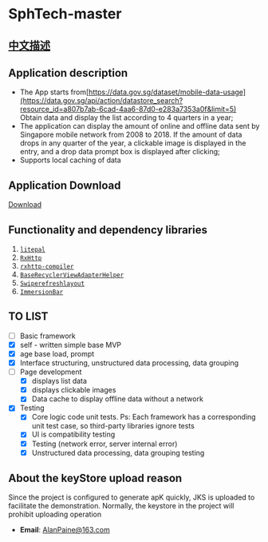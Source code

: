 # SphTech-master
## [中文描述](https://github.com/fcfrt/SphTech-master/blob/master/READMEZH.md "Editor.md")
## Application description

- The App starts from[https://data.gov.sg/dataset/mobile-data-usage](https://data.gov.sg/api/action/datastore_search?resource_id=a807b7ab-6cad-4aa6-87d0-e283a7353a0f&limit=5) Obtain data and display the list according to 4 quarters in a year;
- The application can display the amount of online and offline data sent by Singapore mobile network from 2008 to 2018. If the amount of data drops in any quarter of the year, a clickable image is displayed in the entry, and a drop data prompt box is displayed after clicking;
- Supports local caching of data

## Application Download
[Download](http://d.firim.info/sphtech)

## Functionality and dependency libraries

1. [`litepal`](https://github.com/LitePalFramework/LitePal)
2. [`RxHttp`](https://github.com/liujingxing/okhttp-RxHttp)
3. [`rxhttp-compiler`](https://github.com/liujingxing/okhttp-RxHttp)
4. [`BaseRecyclerViewAdapterHelper`](https://github.com/CymChad/BaseRecyclerViewAdapterHelper)
5. [`Swiperefreshlayout`](https://developer.android.google.cn/jetpack/androidx/releases/swiperefreshlayout?hl=zh-cn)
6. [`ImmersionBar`](https://github.com/gyf-dev/ImmersionBar)

## TO LIST
  
- [ ]  Basic framework
  - [x] self - written simple base MVP
  - [x] age base load, prompt
  - [x] Interface structuring, unstructured data processing, data grouping
- [ ] Page development
  - [x] displays list data
  - [x] displays clickable images
  - [x] Data cache to display offline data without a network
- [x] Testing
  - [x] Core logic code unit tests. Ps: Each framework has a corresponding unit test case, so third-party libraries ignore tests
  - [x] UI is compatibility testing
  - [x] Testing (network error, server internal error)
  - [x] Unstructured data processing, data grouping testing
## 
## About the keyStore upload reason
Since the project is configured to generate apK quickly, JKS is uploaded to facilitate the demonstration. Normally, the keystore in the project will prohibit uploading operation

* **Email**: <AlanPaine@163.com>  